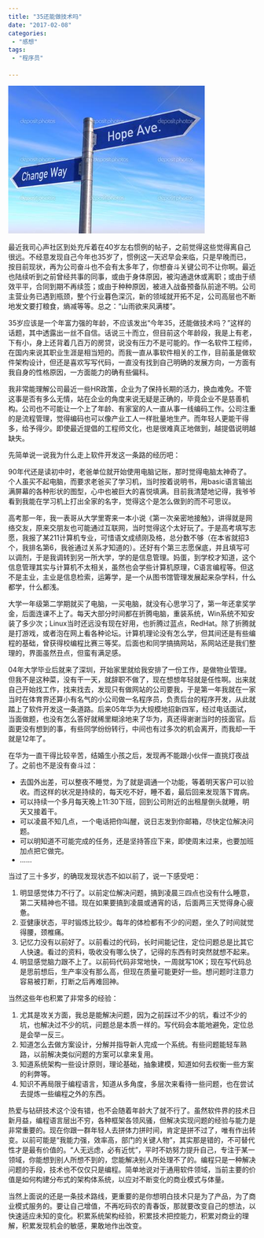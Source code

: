 ```yaml
---
title: "35还能做技术吗"
date: "2017-02-08"
categories:
 - "感想"
tags:
 - "程序员"

---
```


![](/images/change/change.jpg)

最近我司心声社区到处充斥着在40岁左右惯例的帖子，之前觉得这些觉得离自己很远。不经意发现自己今年也35岁了，惯例这一天迟早会来临，只是早晚而已，按目前现状，再为公司奋斗也不会有太多年了，你想奋斗关键公司不让你啊。最近也陆续听到之前曾经共事的同事，或由于身体原因，被沟通退休或离职；或由于绩效平平，合同到期不再续签；或由于种种原因，被进入战备预备队前途不明。公司主营业务已遇到瓶颈，整个行业暮色深沉，新的领域就开拓不足，公司高层也不断地发文要打粮食，熵减等等。总之：“山雨欲来风满楼”。

35岁应该是一个年富力强的年龄，不应该发出“今年35，还能做技术吗？”这样的话题，其中透露出一丝不自信。话说三十而立，但目前这个年龄段，我是上有老，下有小，身上还背着几百万的房贷，说没有压力不是可能的。作一名软件工程师，在国内来说其职业生涯是相当短的。而我一直从事软件相关的工作，目前虽是做软件架构设计，但还是喜欢写写代码，一直没有找到自己明确的发展方向，一方面有我自身的性格原因，一方面能力的确有些偏科。

<!--more-->

我非常能理解公司最近一些HR政策，企业为了保持长期的活力，换血难免。不管这事是否有多么无情，站在企业的角度来说无疑是正确的，毕竟企业不是慈善机构。公司也不可能让一个上了年龄、有家室的人一直从事一线编码工作。公司注重的是流程管理，觉得编码也可以像产业工人一样批量地生产。而年轻人更能干得多，给予得少。即使最近提倡的工程师文化，也是很难真正地做到，越提倡说明越缺失。

先简单说一说我为什么走上软件开发这一条路的经历吧：

90年代还是读初中时，老爸单位就开始使用电脑记账，那时觉得电脑太神奇了。个人虽买不起电脑，而要求老爸买了学习机，当时按着说明书，用basic语言输出满屏幕的各种形状的图型，心中也被巨大的喜悦填满。目前我清楚地记得，我爷爷看到我能在学习机上打出全家的名字，觉得这个是怎么做到的而不可思议。

高考那一年，我一表哥从大学里寄来一本小说《第一次亲密地接触》，讲得就是网络交友，原来交朋友也可能通过互联网，当时觉得这个太好玩了。于是高考填写志愿，我报了某211计算机专业，可惜语文成绩刚及格，总分数不够（在本省就招3个，我排名第6，我爸通过关系才知道的）。还好有个第三志愿保底，并且填写可以调剂，于是我调转到另一所大学，学的是信息管理。妈蛋，到学校才知道，这个信息管理其实与计算机不太相关，虽然也会学些计算机原理，C语言编程等。但这不是主业，主业是信息检索，运筹学，是一个从图书馆管理发展起来杂学科，什么都学，什么都浅。

大学一年级第二学期就买了电脑，一买电脑，就没有心思学习了，第一年还拿奖学金，后面连课不上了。每天大部分时间都在折腾电脑，重装系统，Win系统不知安装了多少次；Linux当时还远没有现在好用，也折腾过蓝点，RedHat。除了折腾就是打游戏，或者泡在网上看各种论坛。计算机理论没有怎么学，但其间还是有些编程的基础，曾获得校编程比赛三等奖。后面也和同学搞搞网站，系网站还是我们整理的，界面虽然丑点，但蛮有满足感。

04年大学毕业后就来了深圳，开始家里就给我安排了一份工作，是做物业管理。但我不是这种菜，没有干一天，就辞职不做了，现在想想年轻就是任性啊。出来就自己开始找工作，找来找去，发现只有做网站的公司要我，于是第一年我就在一家当时在体育界还算小有名气的小公司做一名程序员，负责后台的程序开发，从此就踏上了软件开发这一条道路。后来05年华为大规模地招新四军，经过电话面试，当面做题，也没有怎么答好就稀里糊涂地来了华为，真还得谢谢当时的技面官。后面更没有想到的事，有些同学纷纷转行，中间也有过多次的机会离开，而我却一干就是12年了。

在华为一直干得比较辛苦，结婚生小孩之后，发现再不能跟小伙伴一直挑灯夜战了。之前也不是没有奋斗过：

 - 去国外出差，可以整夜不睡觉，为了就是调通一个功能，等着明天客户可以验收。而这样的状况是持续的，每天吃不好，睡不着，最后回来发现落下胃病。
 - 可以持续一个多月每天晚上11:30下班，回到公司附近的出租屋倒头就睡，明天又接着干。
 - 可以凌晨不知几点，一个电话把你叫醒，说日志发到你邮箱，尽快定位解决问题。
 - 可以明知道不可能完成的任务，还是坚持答应下来，即使周末过来，也要加班加点把它做完。
 - ......

当过了三十多岁，的确现发现状态不如以前了，说一下感受吧：

 1. 明显感觉体力不行了。以前定位解决问题，搞到凌晨三四点也没有什么睡意，第二天精神也不错。现在如果要搞到凌晨或通宵的话，后面两三天觉得身心疲惫。
 2. 亚健康状态，平时锻炼比较少。每年的体检都有不少的问题，坐久了时间就觉得腰，颈椎痛。
 3. 记忆力没有以前好了。以前看过的代码，长时间能记住，定位问题总是比其它人快速。看过的资料，吸收没有哪么快了，记得的东西有时突然就想不起来。
 4. 明显感觉脑力跟不上了。以前码代码非常地快，一周就写10K；现在写代码总是思前想后，生产率没有那么高，但现在质量可能更好一些。想问题时注意力容易被打断，打断之后再难回神。

当然这些年也积累了非常多的经验：

 1. 尤其是攻关方面，我总是能解决问题，因为之前踩过不少的坑，看过不少的坑，也解决过不少的坑，问题总是本质一样的。写代码会本能地避免，定位总是会举一反三。
 2. 知道怎么去做方案设计，分解并指导新人完成一个系统。有些问题能轻车熟路，以前解决类似问题的方案可以拿来复用。
 3. 知道系统架构一些设计原则，理论基础，抽象建模，知道如何去权衡一些方案的利弊等。
 4. 知识不再局限于编程语言，知道从多角度，多层次来看待一些问题，也在尝试去提炼一些编程之外的东西。

热爱与钻研技术这个没有错，也不会随着年龄大了就不行了。虽然软件界的技术日新月益，编程语言层出不穷，各种框架各领风骚，但解决实现问题的经验与能力是非常重要的。现在你跟一群年轻人去拼体力拼时间，肯定是拼不过了，唯有作出转变。以前可能是“我能力强，效率高，部门的关键人物”，其实那是错的，不可替代性才是最有价值的。“人无远虑，必有近忧”，平时不妨努力提升自己，专注于某一领域，你能想到别人所想不到的，您能解决别人所处理不了的。编程只是一种解决问题的手段，技术也不仅仅只是编程。简单地说对于通用软件领域，当前主要的价值是如何构建分布式的架构体系统，以应对不断变化的商业模式与体量。

当然上面说的还是一条技术路线，更重要的是你想明白技术只是为了产品，为了商业模式服务的。要让自己增值，不再吃码农的青春饭，那就要改变自己的想法，以快速适应未知的变化。积累系统架构经验，积累技术把控能力，积累对商业的理解，积累发现机会的敏感，果敢地作出改变。





